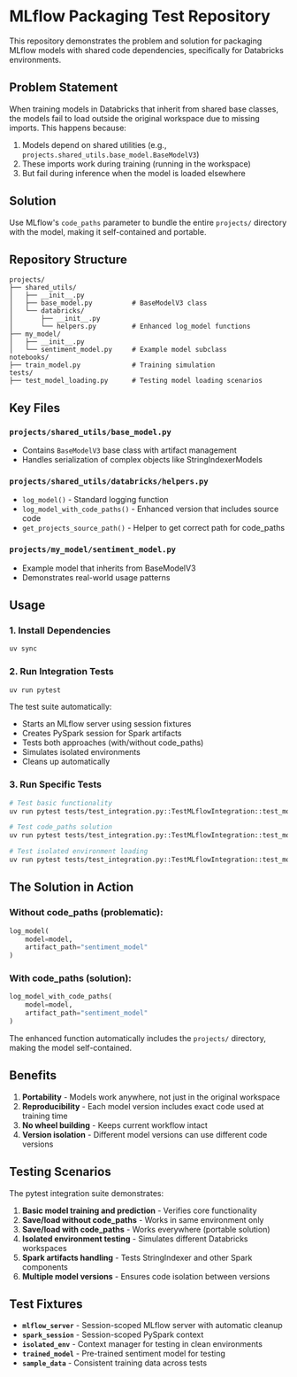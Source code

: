 # MLflow Packaging Test Repository

This repository demonstrates the problem and solution for packaging MLflow models with shared code dependencies, specifically for Databricks environments.

## Problem Statement

When training models in Databricks that inherit from shared base classes, the models fail to load outside the original workspace due to missing imports. This happens because:

1. Models depend on shared utilities (e.g., `projects.shared_utils.base_model.BaseModelV3`)
2. These imports work during training (running in the workspace)
3. But fail during inference when the model is loaded elsewhere

## Solution

Use MLflow's `code_paths` parameter to bundle the entire `projects/` directory with the model, making it self-contained and portable.

## Repository Structure

```
projects/
├── shared_utils/
│   ├── __init__.py
│   ├── base_model.py          # BaseModelV3 class
│   └── databricks/
│       ├── __init__.py
│       └── helpers.py         # Enhanced log_model functions
├── my_model/
│   ├── __init__.py
│   └── sentiment_model.py     # Example model subclass
notebooks/
├── train_model.py             # Training simulation
tests/
├── test_model_loading.py      # Testing model loading scenarios
```

## Key Files

### `projects/shared_utils/base_model.py`
- Contains `BaseModelV3` base class with artifact management
- Handles serialization of complex objects like StringIndexerModels

### `projects/shared_utils/databricks/helpers.py`
- `log_model()` - Standard logging function
- `log_model_with_code_paths()` - Enhanced version that includes source code
- `get_projects_source_path()` - Helper to get correct path for code_paths

### `projects/my_model/sentiment_model.py`
- Example model that inherits from BaseModelV3
- Demonstrates real-world usage patterns

## Usage

### 1. Install Dependencies
```bash
uv sync
```

### 2. Run Integration Tests
```bash
uv run pytest
```

The test suite automatically:
- Starts an MLflow server using session fixtures
- Creates PySpark session for Spark artifacts
- Tests both approaches (with/without code_paths)
- Simulates isolated environments
- Cleans up automatically

### 3. Run Specific Tests
```bash
# Test basic functionality
uv run pytest tests/test_integration.py::TestMLflowIntegration::test_model_training_and_basic_prediction

# Test code_paths solution
uv run pytest tests/test_integration.py::TestMLflowIntegration::test_model_save_with_code_paths

# Test isolated environment loading
uv run pytest tests/test_integration.py::TestMLflowIntegration::test_model_loading_in_isolated_environment
```

## The Solution in Action

### Without code_paths (problematic):
```python
log_model(
    model=model,
    artifact_path="sentiment_model"
)
```

### With code_paths (solution):
```python
log_model_with_code_paths(
    model=model,
    artifact_path="sentiment_model"
)
```

The enhanced function automatically includes the `projects/` directory, making the model self-contained.

## Benefits

1. **Portability** - Models work anywhere, not just in the original workspace
2. **Reproducibility** - Each model version includes exact code used at training time
3. **No wheel building** - Keeps current workflow intact
4. **Version isolation** - Different model versions can use different code versions

## Testing Scenarios

The pytest integration suite demonstrates:
1. **Basic model training and prediction** - Verifies core functionality
2. **Save/load without code_paths** - Works in same environment only
3. **Save/load with code_paths** - Works everywhere (portable solution)
4. **Isolated environment testing** - Simulates different Databricks workspaces
5. **Spark artifacts handling** - Tests StringIndexer and other Spark components
6. **Multiple model versions** - Ensures code isolation between versions

## Test Fixtures

- **`mlflow_server`** - Session-scoped MLflow server with automatic cleanup
- **`spark_session`** - Session-scoped PySpark context
- **`isolated_env`** - Context manager for testing in clean environments
- **`trained_model`** - Pre-trained sentiment model for testing
- **`sample_data`** - Consistent training data across tests